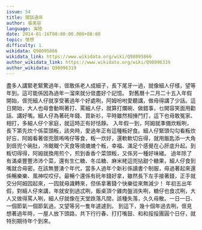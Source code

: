 ```yaml
---
issue: 54
title: 閒談過年
author: 張美容
language: 海陸
date: 2014-01-16T00:00:00.000+08:00
topic: 懷想
difficulty: 1
wikidata: Q98095866
wikidata_link: https://www.wikidata.org/wiki/Q98095866
author_wikidata_link: https://www.wikidata.org/wiki/Q98096319
author_wikidata: Q98096319
---
```

盡多人講緊老緊驚過年，𠊎敢係老人成細子，長下尾牙一過，就像細人仔樣，望等年到。這可能係因為過年一溜來就分𠊎盡好个記憶。
對舊曆十二月二十五入年假開始，𠊎兜細人仔就享受著過年个好處咧，阿姆吩咐愛聽講，做毋得講了少話。這日開始，大人也毋會動啊著打、罵細人仔，就算打爛碗、做錯事，乜開容笑面用勸話、講好嘴。細人仔為著矺年錢、買新衫，平時雖然相捶鬥打，這下也毋敢冤家、相打，多細人仔个家庭，就這時正有好恬靜。
入年假一到，阿姆就準備炊粄咧，長下第先炊个係菜頭粄，該央時，愛過年正有這種粄好食。細人仔緊頭勾勾看粄炊好吂，阿姆看著𠊎兜胲哊哊仔等食，粄一炊好，還軟軟切吂得，就用飯匙添一大角到𠊎兜个碗肚，冷颼颼个天食等燒熝熝个粄，幸福、滿足个感覺在心肝底升起。到粄切得得，阿姆就換用煎个，煎到香香个菜頭粄，又係另一種好味緒。
過年除了有滿桌豐豐沛沛个菜，還有生仁糖、冬瓜糖、麻米粩這兜拈甜个糖果，細人仔食到嘴就合毋密。在該無豐湧个年代，當多人過年个新衫係讀書个制服，毋過著起來還係暢樂樂、風神哎哎仔。最暢个還係有矺年錢好拿，雖然長下左手接著錢，正手就交分阿姆囥起來，一囥就毋識轉來，但係拿著錢个快樂從來無減少！
年初五出年假，對細人仔來講，年就安到過忒咧，飯桌頂个雞肉盤消失咧，糖仔也食忒咧，大人又做得罵人咧，細人仔就像在天堂跌落凡間，該種失落，久久毋散。一日一日、一個節氣一個節氣過，又望等另一隻年遽遽到。
到這下，幾十個年過去咧，𠊎見想著過年時，一屋人放下頭路，共下行行春、打打嘴鼓、和和挼挼團圓个日仔，就特別期待年个到來。
